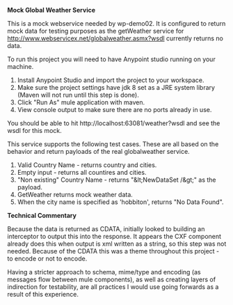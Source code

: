 **Mock Global Weather Service**

This is a mock webservice needed by wp-demo02. It is configured to return mock data for testing purposes as the getWeather service for 
http://www.webservicex.net/globalweather.asmx?wsdl currently returns no data.

To run this project you will need to have Anypoint studio running on your machine.

1. Install Anypoint Studio and import the project to your workspace.
2. Make sure the project settings have jdk 8 set as a JRE system library (Maven will not run until this step is done).
3. Click "Run As" mule application with maven.
4. View console output to make sure there are no ports already in use.

You should be able to hit http://localhost:63081/weather?wsdl and see the wsdl for this mock.

This service supports the following test cases. These are all based on the behavior and return payloads of the real globalweather service.

1. Valid Country Name - returns country and cities.
2. Empty input - returns all countires and cities. 
3. "Non existing" Country Name - returns "&amp;lt;NewDataSet /&amp;gt;" as the payload.
4. GetWeather returns mock weather data.
5. When the city name is specified as 'hobbiton', returns "No Data Found".


**Technical Commentary**

Because the data is returned as CDATA, initially looked to building an interceptor to output this into the response. 
It appears the CXF component already does this when output is xml written as a string, so this step was not needed. Because of the CDATA 
this was a theme throughout this project - to encode or not to encode. 

Having a stricter approach to schema, mime/type and encoding (as messages flow between mule components), as well as creating layers of indirection 
for testability, are all practices I would use going forwards as a result of this experience.
